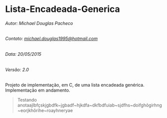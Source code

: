 # Lista-Encadeada-Generica
###### Autor: Michael Douglas Pacheco
###### Contato: michael.douglas1995@hotmail.com
###### Data: 20/05/2015
###### Versão: 2.0
Projeto de implementação, em C, de uma lista encadeada genérica.
Implementação em andamento.
> Testando anotaajlbfçskjgbdfk~jgbadf~hjkdfa~dkfbdfuiab~sjdfhs~doifghõgirhng~eorjkhõrihe~roayhneryae
